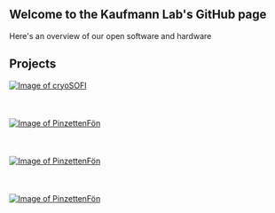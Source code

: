 ## Welcome to the Kaufmann Lab's GitHub page

Here's an overview of our open software and hardware


## Projects
[![Image of cryoSOFI](https://raw.githubusercontent.com/rainerkaufmann/rainerkaufmann.github.io/master/cryo-SOFI.jpg)](https://github.com/rainerkaufmann/cryoSOFI)
<br><br>
<br><br>
[![Image of PinzettenFön](https://raw.githubusercontent.com/rainerkaufmann/rainerkaufmann.github.io/master/pinzenttenfoen.jpg)](https://github.com/rainerkaufmann/PinzettenFoen)
<br><br>
<br><br>
[![Image of PinzettenFön](https://raw.githubusercontent.com/rainerkaufmann/rainerkaufmann.github.io/master/beam-profiler.jpg)](https://github.com/rainerkaufmann/BeamProfiler)
<br><br>
<br><br>
[![Image of PinzettenFön](https://raw.githubusercontent.com/rainerkaufmann/rainerkaufmann.github.io/master/barrier-rails.jpg)](https://github.com/rainerkaufmann/barrier-rails)
